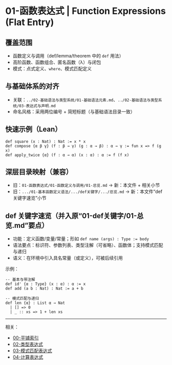 # 01-函数表达式 | Function Expressions (Flat Entry)

## 覆盖范围

- 函数定义与调用（def/lemma/theorem 中的 `def` 用法）
- 高阶函数、函数组合、匿名函数（λ）与闭包
- 模式：点式定义、`where`、模式匹配定义

## 与基础体系的对齐

- 关联：`../02-基础语法与类型系统/01-基础语法元素.md`、`../02-基础语法与类型系统/03-表达式与声明.md`
- 命名风格：采用两位编号 + 简短标题（与基础语法目录一致）

## 快速示例（Lean）

```lean
def square (x : Nat) : Nat := x * x
def compose {α β γ} (f : β → γ) (g : α → β) : α → γ := fun x => f (g x)
def apply_twice {α} (f : α → α) (x : α) : α := f (f x)
```

## 深层目录映射（兼容）

- 旧：`01-函数表达式/01-函数定义与调用/01-总览.md` → 新：本文件 + 相关小节
- 旧：`.../01-基本函数定义语法/.../def关键字/.../总览.md` → 新：本文件“def 关键字速览”小节

## def 关键字速览（并入原“01-def关键字/01-总览.md”要点）

- 功能：定义函数/变量/常量；形如 `def name (args) : Type := body`
- 语法要点：标识符、参数列表、类型注解（可省略）、函数体；支持模式匹配与递归
- 语义：在环境中引入具名常量（或定义），可被后续引用

示例：

```lean
-- 基本与带注解
def id' {α : Type} (x : α) : α := x
def add (a b : Nat) : Nat := a + b

-- 模式匹配与递归
def len {α} : List α → Nat
  | [] => 0
  | _ :: xs => 1 + len xs
```

---

相关：

- [00-平铺索引](./00-平铺索引.md)
- [02-类型表达式](./02-类型表达式.md)
- [03-模式匹配表达式](./03-模式匹配表达式.md)
- [04-计算表达式](./04-计算表达式.md)
